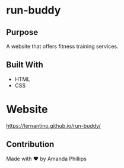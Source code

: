 # run-buddy

## Purpose
A website that offers fitness training services.

## Built With
* HTML
* CSS

# Website
https://lernantino.github.io/run-buddy/

## Contribution

Made with ❤️ by Amanda Phillips
